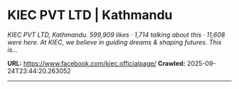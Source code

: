 # KIEC PVT LTD | Kathmandu

*KIEC PVT LTD, Kathmandu. 599,909 likes · 1,714 talking about this · 11,608 were here. At KIEC, we believe in guiding dreams & shaping futures. This is...*

**URL:** https://www.facebook.com/kiec.officialpage/
**Crawled:** 2025-09-24T23:44:20.263052

---

